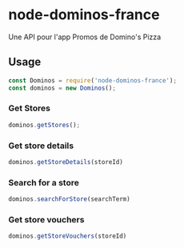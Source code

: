 # node-dominos-france

Une API pour l'app Promos de Domino's Pizza

## Usage

```javascript
const Dominos = require('node-dominos-france');
const dominos = new Dominos();
```

### Get Stores

```javascript
dominos.getStores();
```

### Get store details

```javascript
dominos.getStoreDetails(storeId)
```

### Search for a store

```javascript
dominos.searchForStore(searchTerm)
```

### Get store vouchers

```javascript
dominos.getStoreVouchers(storeId)
```
